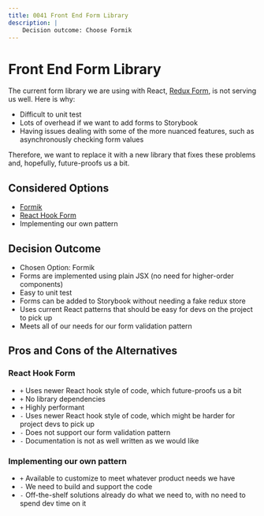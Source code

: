 ```yaml
---
title: 0041 Front End Form Library
description: |
    Decision outcome: Choose Formik
---
```

# Front End Form Library

The current form library we are using with React, [Redux Form](https://redux-form.com/8.2.2/), is not serving us well. Here is why:

* Difficult to unit test
* Lots of overhead if we want to add forms to Storybook
* Having issues dealing with some of the more nuanced features, such as asynchronously checking form values

Therefore, we want to replace it with a new library that fixes these problems and, hopefully, future-proofs us a bit.

## Considered Options

* [Formik](https://github.com/jaredpalmer/formik)
* [React Hook Form](https://react-hook-form.com/)
* Implementing our own pattern

## Decision Outcome

* Chosen Option: Formik
* Forms are implemented using plain JSX (no need for higher-order components)
* Easy to unit test
* Forms can be added to Storybook without needing a fake redux store
* Uses current React patterns that should be easy for devs on the project to pick up
* Meets all of our needs for our form validation pattern

## Pros and Cons of the Alternatives <!-- optional -->

### React Hook Form

* `+` Uses newer React hook style of code, which future-proofs us a bit
* `+` No library dependencies
* `+` Highly performant
* `-` Uses newer React hook style of code, which might be harder for project devs to pick up
* `-` Does not support our form validation pattern
* `-` Documentation is not as well written as we would like

### Implementing our own pattern

* `+` Available to customize to meet whatever product needs we have
* `-` We need to build and support the code
* `-` Off-the-shelf solutions already do what we need to, with no need to spend dev time on it
